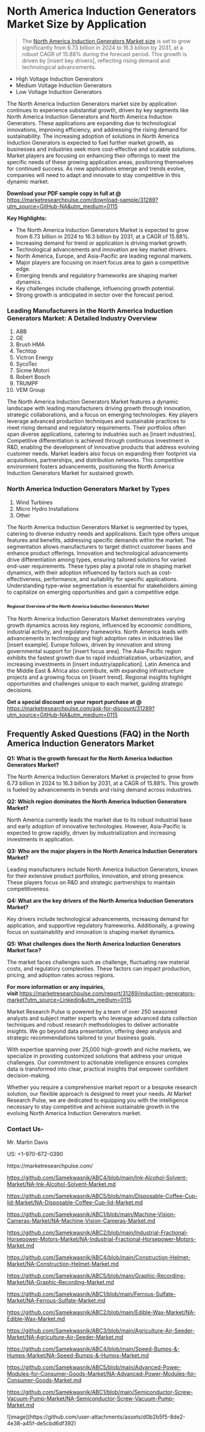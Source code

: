 <h1>North America Induction Generators Market&nbsp;Size by Application</h1><blockquote><p>The <a href="https://marketresearchpulse.com/download-sample/31289?utm_source=GitHub-NA&amp;utm_medium=0115">North America Induction Generators Market size</a> is set to grow significantly from 6.73 billion in 2024 to 16.3 billion by 2031, at a robust CAGR of 15.88% during the forecast period. This growth is driven by [insert key drivers], reflecting rising demand and technological advancements.</p></blockquote><ul><li>High Voltage Induction Generators<li> Medium Voltage Induction Generators<li> Low Voltage Induction Generators</li></ul><p>The North America Induction Generators market size by application continues to experience substantial growth, driven by key segments like North America Induction Generators and North America Induction Generators. These applications are expanding due to technological innovations, improving efficiency, and addressing the rising demand for sustainability. The increasing adoption of solutions in North America Induction Generators is expected to fuel further market growth, as businesses and industries seek more cost-effective and scalable solutions. Market players are focusing on enhancing their offerings to meet the specific needs of these growing application areas, positioning themselves for continued success. As new applications emerge and trends evolve, companies will need to adapt and innovate to stay competitive in this dynamic market.</p><p><strong>Download your PDF sample copy in full at @ </strong><a href="https://marketresearchpulse.com/download-sample/31289?utm_source=GitHub-NA&amp;utm_medium=0115">https://marketresearchpulse.com/download-sample/31289?utm_source=GitHub-NA&amp;utm_medium=0115</a></p><p><strong>Key Highlights: </strong></p><ul><li>The North America Induction Generators Market is expected to grow from 6.73 billion in 2024 to 16.3 billion by 2031, at a CAGR of 15.88%.</li><li>Increasing demand for trend or application is driving market growth.</li><li>Technological advancements and innovation are key market drivers.</li><li>North America, Europe, and Asia-Pacific are leading regional markets.</li><li>Major players are focusing on insert focus area to gain a competitive edge.</li><li>Emerging trends and regulatory frameworks are shaping market dynamics.</li><li>Key challenges include challenge, influencing growth potential.</li><li>Strong growth is anticipated in sector over the forecast period.</li></ul><h3>Leading Manufacturers in the North America Induction Generators Market: A Detailed Industry Overview</h3><ol><li>ABB</li><li>GE</li><li>Brush HMA</li><li>Techtop</li><li>Victron Energy</li><li>SycoTec</li><li>Sicme Motori</li><li>Robert Bosch</li><li>TRUMPF</li><li>VEM Group</li></ol><div class="flex max-w-full flex-col flex-grow"><div class="min-h-8 text-message flex w-full flex-col items-end gap-2 whitespace-normal break-words [.text-message+&amp;]:mt-5" dir="auto" data-message-author-role="assistant" data-message-id="fd8432e4-4910-450d-b182-61b7bfb0a01f" data-message-model-slug="gpt-4o"><div class="flex w-full flex-col gap-1 empty:hidden first:pt-[3px]"><div class="markdown prose w-full break-words dark:prose-invert light"><p>The North America Induction Generators Market features a dynamic landscape with leading manufacturers driving growth through innovation, strategic collaborations, and a focus on emerging technologies. Key players leverage advanced production techniques and sustainable practices to meet rising demand and regulatory requirements. Their portfolios often span diverse applications, catering to industries such as [insert industries]. Competitive differentiation is achieved through continuous investment in R&amp;D, enabling the development of innovative products that address evolving customer needs. Market leaders also focus on expanding their footprint via acquisitions, partnerships, and distribution networks. This competitive environment fosters advancements, positioning the North America Induction Generators Market for sustained growth.</p></div></div></div></div><h3>North America Induction Generators Market by Types</h3><ol><li>Wind Turbines<li> Micro Hydro Installations<li> Other</li></ol><div class="flex max-w-full flex-col flex-grow"><div class="min-h-8 text-message flex w-full flex-col items-end gap-2 whitespace-normal break-words [.text-message+&amp;]:mt-5" dir="auto" data-message-author-role="assistant" data-message-id="084470be-0bb7-4664-bddf-5156b4f41249" data-message-model-slug="gpt-4o-mini"><div class="flex w-full flex-col gap-1 empty:hidden first:pt-[3px]"><div class="markdown prose w-full break-words dark:prose-invert light"><p>The North America Induction Generators Market is segmented by types, catering to diverse industry needs and applications. Each type offers unique features and benefits, addressing specific demands within the market. The segmentation allows manufacturers to target distinct customer bases and enhance product offerings. Innovation and technological advancements drive differentiation among types, ensuring tailored solutions for varied end-user requirements. These types play a pivotal role in shaping market dynamics, with their adoption influenced by factors such as cost-effectiveness, performance, and suitability for specific applications. Understanding type-wise segmentation is essential for stakeholders aiming to capitalize on emerging opportunities and gain a competitive edge.</p></div></div></div></div><h3><span style="font-size: 11px;">Regional Overview of the North America Induction Generators Market</span></h3><div class="flex max-w-full flex-col flex-grow"><div class="min-h-8 text-message flex w-full flex-col items-end gap-2 whitespace-normal break-words [.text-message+&amp;]:mt-5" dir="auto" data-message-author-role="assistant" data-message-id="e9038762-ce64-4e30-91c9-9bd413514231" data-message-model-slug="gpt-4o-mini"><div class="flex w-full flex-col gap-1 empty:hidden first:pt-[3px]"><div class="markdown prose w-full break-words dark:prose-invert light"><p>The North America Induction Generators Market demonstrates varying growth dynamics across key regions, influenced by economic conditions, industrial activity, and regulatory frameworks. North America leads with advancements in technology and high adoption rates in industries like [insert example]. Europe follows, driven by innovation and strong governmental support for [insert focus area]. The Asia-Pacific region exhibits the fastest growth due to rapid industrialization, urbanization, and increasing investments in [insert industry/application]. Latin America and the Middle East &amp; Africa also contribute, with expanding infrastructure projects and a growing focus on [insert trend]. Regional insights highlight opportunities and challenges unique to each market, guiding strategic decisions.</p></div></div></div></div><p><strong>Get a special discount on your report purchase at @ </strong><a href="https://marketresearchpulse.com/ask-for-discount/31289?utm_source=GitHub-NA&amp;utm_medium=0115">https://marketresearchpulse.com/ask-for-discount/31289?utm_source=GitHub-NA&amp;utm_medium=0115</a></p><h2>Frequently Asked Questions (FAQ) in the North America Induction Generators Market</h2><p><strong>Q1: What is the growth forecast for the North America Induction Generators Market?</strong></p><p>The North America Induction Generators Market is projected to grow from 6.73 billion in 2024 to 16.3 billion by 2031, at a CAGR of 15.88%. This growth is fueled by advancements in trends and rising demand across industries.</p><p><strong>Q2: Which region dominates the North America Induction Generators Market?</strong></p><p>North America currently leads the market due to its robust industrial base and early adoption of innovative technologies. However, Asia-Pacific is expected to grow rapidly, driven by industrialization and increasing investments in application.</p><p><strong>Q3: Who are the major players in the North America Induction Generators Market?</strong></p><p>Leading manufacturers include North America Induction Generators, known for their extensive product portfolios, innovation, and strong presence. These players focus on R&amp;D and strategic partnerships to maintain competitiveness.</p><p><strong>Q4: What are the key drivers of the North America Induction Generators Market?</strong></p><p>Key drivers include technological advancements, increasing demand for application, and supportive regulatory frameworks. Additionally, a growing focus on sustainability and innovation is shaping market dynamics.</p><p><strong>Q5: What challenges does the North America Induction Generators Market face?</strong></p><p>The market faces challenges such as challenge, fluctuating raw material costs, and regulatory complexities. These factors can impact production, pricing, and adoption rates across regions.</p><p><strong>For more information or any inquiries, visit&nbsp;</strong><a href="https://marketresearchpulse.com/report/31289/induction-generators-market?utm_source=Linkedin&utm_medium=0115">https://marketresearchpulse.com/report/31289/induction-generators-market?utm_source=Linkedin&utm_medium=0115</a></p><p>Market Research Pulse is powered by a team of over 250 seasoned analysts and subject matter experts who leverage advanced data collection techniques and robust research methodologies to deliver actionable insights. We go beyond data presentation, offering deep analysis and strategic recommendations tailored to your business goals.</p><p>With expertise spanning over 25,000 high-growth and niche markets, we specialize in providing customized solutions that address your unique challenges. Our commitment to actionable intelligence ensures complex data is transformed into clear, practical insights that empower confident decision-making.</p><p>Whether you require a comprehensive market report or a bespoke research solution, our flexible approach is designed to meet your needs. At Market Research Pulse, we are dedicated to equipping you with the intelligence necessary to stay competitive and achieve sustainable growth in the evolving North America Induction Generators market.</p><h3><strong>Contact Us-</strong></h3><p>Mr. Martin Davis</p><p>US: +1-970-672-0390</p><p>https://marketresearchpulse.com/</p><p><a href="https://github.com/Samekwasnik/ABC4/blob/main/Ink-Alcohol-Solvent-Market/NA-Ink-Alcohol-Solvent-Market.md">https://github.com/Samekwasnik/ABC4/blob/main/Ink-Alcohol-Solvent-Market/NA-Ink-Alcohol-Solvent-Market.md</a></p><p><a href="https://github.com/Samekwasnik/ABC5/blob/main/Disposable-Coffee-Cup-lid-Market/NA-Disposable-Coffee-Cup-lid-Market.md">https://github.com/Samekwasnik/ABC5/blob/main/Disposable-Coffee-Cup-lid-Market/NA-Disposable-Coffee-Cup-lid-Market.md</a></p><p><a href="https://github.com/Samekwasnik/ABC1/blob/main/Machine-Vision-Cameras-Market/NA-Machine-Vision-Cameras-Market.md">https://github.com/Samekwasnik/ABC1/blob/main/Machine-Vision-Cameras-Market/NA-Machine-Vision-Cameras-Market.md</a></p><p><a href="https://github.com/Samekwasnik/ABC2/blob/main/Industrial-Fractional-Horsepower-Motors-Market/NA-Industrial-Fractional-Horsepower-Motors-Market.md">https://github.com/Samekwasnik/ABC2/blob/main/Industrial-Fractional-Horsepower-Motors-Market/NA-Industrial-Fractional-Horsepower-Motors-Market.md</a></p><p><a href="https://github.com/Samekwasnik/ABC4/blob/main/Construction-Helmet-Market/NA-Construction-Helmet-Market.md">https://github.com/Samekwasnik/ABC4/blob/main/Construction-Helmet-Market/NA-Construction-Helmet-Market.md</a></p><p><a href="https://github.com/Samekwasnik/ABC5/blob/main/Graphic-Recording-Market/NA-Graphic-Recording-Market.md">https://github.com/Samekwasnik/ABC5/blob/main/Graphic-Recording-Market/NA-Graphic-Recording-Market.md</a></p><p><a href="https://github.com/Samekwasnik/ABC1/blob/main/Ferrous-Sulfate-Market/NA-Ferrous-Sulfate-Market.md">https://github.com/Samekwasnik/ABC1/blob/main/Ferrous-Sulfate-Market/NA-Ferrous-Sulfate-Market.md</a></p><p><a href="https://github.com/Samekwasnik/ABC2/blob/main/Edible-Wax-Market/NA-Edible-Wax-Market.md">https://github.com/Samekwasnik/ABC2/blob/main/Edible-Wax-Market/NA-Edible-Wax-Market.md</a></p><p><a href="https://github.com/Samekwasnik/ABC3/blob/main/Agriculture-Air-Seeder-Market/NA-Agriculture-Air-Seeder-Market.md">https://github.com/Samekwasnik/ABC3/blob/main/Agriculture-Air-Seeder-Market/NA-Agriculture-Air-Seeder-Market.md</a></p><p><a href="https://github.com/Samekwasnik/ABC4/blob/main/Speed-Bumps-&-Humps-Market/NA-Speed-Bumps-&-Humps-Market.md">https://github.com/Samekwasnik/ABC4/blob/main/Speed-Bumps-&-Humps-Market/NA-Speed-Bumps-&-Humps-Market.md</a></p><p><a href="https://github.com/Samekwasnik/ABC5/blob/main/Advanced-Power-Modules-for-Consumer-Goods-Market/NA-Advanced-Power-Modules-for-Consumer-Goods-Market.md">https://github.com/Samekwasnik/ABC5/blob/main/Advanced-Power-Modules-for-Consumer-Goods-Market/NA-Advanced-Power-Modules-for-Consumer-Goods-Market.md</a></p><p><a href="https://github.com/Samekwasnik/ABC1/blob/main/Semiconductor-Screw-Vacuum-Pump-Market/NA-Semiconductor-Screw-Vacuum-Pump-Market.md">https://github.com/Samekwasnik/ABC1/blob/main/Semiconductor-Screw-Vacuum-Pump-Market/NA-Semiconductor-Screw-Vacuum-Pump-Market.md</a></p>
![image](https://github.com/user-attachments/assets/d0b2b5f5-8de2-4e38-a45f-de5cbd6df392)
